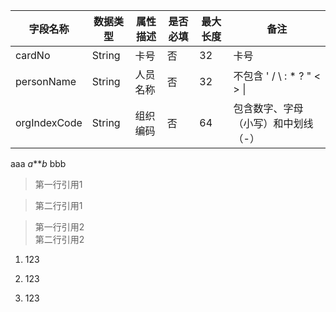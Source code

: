 | 字段名称            | 数据类型 | 属性描述               | 是否必填 | 最大长度 | 备注                                                                                      |
|---------------------|----------|------------------------|----------|----------|-------------------------------------------------------------------------------------------|
| cardNo              | String   | 卡号                   | 否       | 32       | 卡号 |
| personName          | String   | 人员名称               | 否       | 32       | 不包含 ' / \\ : \* ? " \< \> \|                      |
| orgIndexCode        | String   | 组织编码               | 否       | 64       | 包含数字、字母（小写）和中划线（-）|

aaa *a****b* bbb

> 第一行引用1

> 第二行引用1

> 第一行引用2  
> 第二行引用2

1. 123
1. 123

1. 123